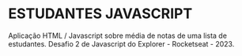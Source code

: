 ﻿# ESTUDANTES JAVASCRIPT

Aplicação HTML / Javascript sobre média de notas de uma lista de estudantes. Desafio 2 de Javascript do Explorer - Rocketseat - 2023.
